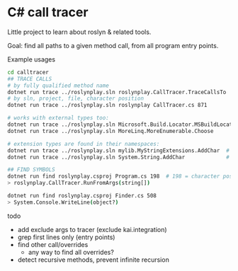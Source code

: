 # C# call tracer

Little project to learn about roslyn & related tools.

Goal: find all paths to a given method call, from all program entry points.

Example usages

```sh
cd calltracer
## TRACE CALLS
# by fully qualified method name
dotnet run trace ../roslynplay.sln roslynplay.CallTracer.TraceCallsTo
# by sln, project, file, character position
dotnet run trace ../roslynplay.sln roslynplay CallTracer.cs 871

# works with external types too:
dotnet run trace ../roslynplay.sln Microsoft.Build.Locator.MSBuildLocator.IsRegistered
dotnet run trace ../roslynplay.sln MoreLinq.MoreEnumerable.Choose

# extension types are found in their namespaces:
dotnet run trace ../roslynplay.sln mylib.MyStringExtensions.AddChar  # works
dotnet run trace ../roslynplay.sln System.String.AddChar             # String.AddChar not found

## FIND SYMBOLS
dotnet run find roslynplay.csproj Program.cs 198  # 198 = character position
> roslynplay.CallTracer.RunFromArgs(string[])

dotnet run find roslynplay.csproj Finder.cs 508
> System.Console.WriteLine(object?)
```

todo
- add exclude args to tracer (exclude kai.integration)
- grep first lines only (entry points)
- find other call/overrides
    - any way to find all overrides?
- detect recursive methods, prevent infinite recursion